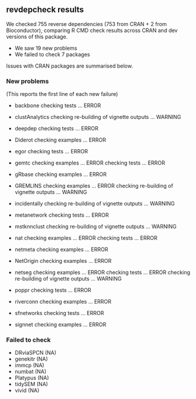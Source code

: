## revdepcheck results

We checked 755 reverse dependencies (753 from CRAN + 2 from Bioconductor), comparing R CMD check results across CRAN and dev versions of this package.

 * We saw 19 new problems
 * We failed to check 7 packages

Issues with CRAN packages are summarised below.

### New problems
(This reports the first line of each new failure)

* backbone
  checking tests ... ERROR

* clustAnalytics
  checking re-building of vignette outputs ... WARNING

* deepdep
  checking tests ... ERROR

* Diderot
  checking examples ... ERROR

* egor
  checking tests ... ERROR

* gemtc
  checking examples ... ERROR
  checking tests ... ERROR

* gRbase
  checking examples ... ERROR

* GREMLINS
  checking examples ... ERROR
  checking re-building of vignette outputs ... WARNING

* incidentally
  checking re-building of vignette outputs ... WARNING

* metanetwork
  checking tests ... ERROR

* mstknnclust
  checking re-building of vignette outputs ... WARNING

* nat
  checking examples ... ERROR
  checking tests ... ERROR

* netmeta
  checking examples ... ERROR

* NetOrigin
  checking examples ... ERROR

* netseg
  checking examples ... ERROR
  checking tests ... ERROR
  checking re-building of vignette outputs ... WARNING

* poppr
  checking tests ... ERROR

* riverconn
  checking examples ... ERROR

* sfnetworks
  checking tests ... ERROR

* signnet
  checking examples ... ERROR

### Failed to check

* DRviaSPCN (NA)
* genekitr  (NA)
* immcp     (NA)
* numbat    (NA)
* Platypus  (NA)
* tidySEM   (NA)
* vivid     (NA)
